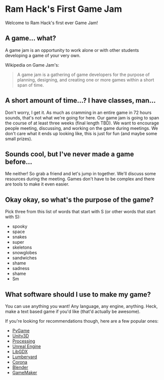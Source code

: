 Ram Hack's First Game Jam
=========================

Welcome to Ram Hack's first ever Game Jam!

A game... what?
---------------
A game jam is an opportunity to work alone or with other students developing a game of your very own.

Wikipedia on Game Jam's:
> A game jam is a gathering of game developers for the purpose of planning, designing, and creating one or more games within a short span of time.

A short amount of time...? I have classes, man...
-------------------------------------------------
Don't worry, I get it. As much as cramming in an entire game in 72 hours sounds, that's not what we're going for here. Our game jam is going to span the course of at least three weeks (final length TBD). We want to encourage people meeting, discussing, and working on the game during meetings. We don't care what it ends up looking like, this is just for fun (and maybe some small prizes).

Sounds cool, but I've never made a game before...
-------------------------------------------------
Me neither! So grab a friend and let's jump in together. We'll discuss some resources during the meeting. Games don't have to be complex and there are tools to make it even easier.

Okay okay, so what's the purpose of the game?
---------------------------------------------
Pick three from this list of words that start with S (or other words that start with S):
* spooky 
* space
* snakes
* super
* skeletons
* snowglobes
* sandwiches
* shame
* sadness
* shame
* S<some characters here>m

What software should I use to make my game?
-------------------------------------------
You can use anything you want! Any language, any engine, anything. Heck, make a text based game if you'd like (that'd actually be awesome).

If you're looking for recommendations though, here are a few popular ones:
* [PyGame](http://pygame.org/)
* [Unity3D](http://unity3d.com)
* [Processing](http://processing.org)
* [Unreal Engine](http://unrealengine.com)
* [LibGDX](http://libgdx.badlogicgames.com)
* [Lumberyard](http://aws.amazon.com/lumberyard)
* [Corona](http://coronalabs.com/products/corona-sdk)
* [Blender](http://blender.org)
* [GameMaker](http://www.yoyogames.com/gamemaker)
